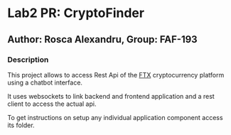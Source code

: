 # Lab2 PR: CryptoFinder

## Author: Rosca Alexandru, Group: FAF-193

### Description
This project allows to access Rest Api of the [FTX](https://docs.ftx.com/#overview) cryptocurrency platform using a chatbot interface.

It uses websockets to link backend and frontend application and a rest client to access the actual api.

To get instructions on setup any individual application component access its folder. 
